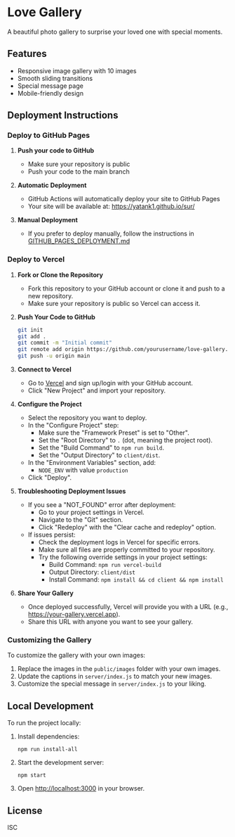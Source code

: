 # Love Gallery

A beautiful photo gallery to surprise your loved one with special moments.

## Features

- Responsive image gallery with 10 images
- Smooth sliding transitions
- Special message page
- Mobile-friendly design

## Deployment Instructions

### Deploy to GitHub Pages

1. **Push your code to GitHub**
   - Make sure your repository is public
   - Push your code to the main branch

2. **Automatic Deployment**
   - GitHub Actions will automatically deploy your site to GitHub Pages
   - Your site will be available at: https://yatank1.github.io/sur/

3. **Manual Deployment**
   - If you prefer to deploy manually, follow the instructions in [GITHUB_PAGES_DEPLOYMENT.md](GITHUB_PAGES_DEPLOYMENT.md)

### Deploy to Vercel

1. **Fork or Clone the Repository**
   - Fork this repository to your GitHub account or clone it and push to a new repository.
   - Make sure your repository is public so Vercel can access it.

2. **Push Your Code to GitHub**
   ```bash
   git init
   git add .
   git commit -m "Initial commit"
   git remote add origin https://github.com/yourusername/love-gallery.git
   git push -u origin main
   ```

3. **Connect to Vercel**
   - Go to [Vercel](https://vercel.com/) and sign up/login with your GitHub account.
   - Click "New Project" and import your repository.

4. **Configure the Project**
   - Select the repository you want to deploy.
   - In the "Configure Project" step:
     - Make sure the "Framework Preset" is set to "Other".
     - Set the "Root Directory" to `.` (dot, meaning the project root).
     - Set the "Build Command" to `npm run build`.
     - Set the "Output Directory" to `client/dist`.
   - In the "Environment Variables" section, add:
     - `NODE_ENV` with value `production`
   - Click "Deploy".

5. **Troubleshooting Deployment Issues**
   - If you see a "NOT_FOUND" error after deployment:
     - Go to your project settings in Vercel.
     - Navigate to the "Git" section.
     - Click "Redeploy" with the "Clear cache and redeploy" option.
   - If issues persist:
     - Check the deployment logs in Vercel for specific errors.
     - Make sure all files are properly committed to your repository.
     - Try the following override settings in your project settings:
       - Build Command: `npm run vercel-build`
       - Output Directory: `client/dist`
       - Install Command: `npm install && cd client && npm install`

6. **Share Your Gallery**
   - Once deployed successfully, Vercel will provide you with a URL (e.g., https://your-gallery.vercel.app).
   - Share this URL with anyone you want to see your gallery.

### Customizing the Gallery

To customize the gallery with your own images:

1. Replace the images in the `public/images` folder with your own images.
2. Update the captions in `server/index.js` to match your new images.
3. Customize the special message in `server/index.js` to your liking.

## Local Development

To run the project locally:

1. Install dependencies:
   ```
   npm run install-all
   ```

2. Start the development server:
   ```
   npm start
   ```

3. Open [http://localhost:3000](http://localhost:3000) in your browser.

## License

ISC
